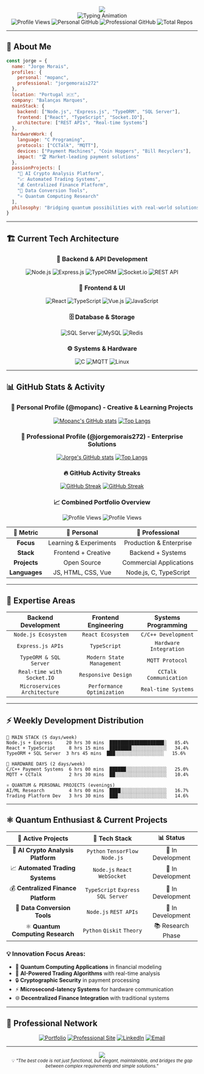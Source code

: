 <div align="center">
  <img src="https://capsule-render.vercel.app/api?type=waving&color=gradient&customColorList=6,11,20&height=280&section=header&text=Jorge%20Morais&fontSize=50&fontColor=fff&animation=fadeIn&fontAlignY=38&desc=%F0%9F%9A%80%20Full%20Stack%20Developer%20%7C%20%F0%9F%94%A7%20Hardware%20Expert%20%7C%20%E2%9A%9B%EF%B8%8F%20Quantum%20Enthusiast&descAlignY=65&descSize=18" />
</div>

<div align="center">
  <img src="https://readme-typing-svg.herokuapp.com?font=Fira+Code&weight=600&size=28&duration=3000&pause=1000&color=00D4FF&center=true&vCenter=true&multiline=true&width=800&height=100&lines=%F0%9F%92%BC+Building+Market-Leading+Payment+Systems;%F0%9F%A4%96+Creating+AI-Powered+Trading+Platforms;%E2%9A%9B%EF%B8%8F+Quantum+Computing+%26+Crypto+Analytics;%F0%9F%9A%80+Node.js+%7C+React+%7C+TypeScript+%7C+C%2FC%2B%2B" alt="Typing Animation" />
</div>

<div align="center">
  <img src="https://komarev.com/ghpvc/?username=Mopanc&label=Profile%20Views&color=00d4ff&style=for-the-badge" alt="Profile Views" />
  <img src="https://img.shields.io/github/followers/Mopanc?label=Personal%20Followers&style=for-the-badge&color=764ba2" alt="Personal GitHub" />
  <img src="https://img.shields.io/github/followers/jorgemorais272?label=Professional%20Followers&style=for-the-badge&color=28a745" alt="Professional GitHub" />
  <img src="https://img.shields.io/badge/Combined%20Repos-50%2B-ff6b6b?style=for-the-badge" alt="Total Repos" />
</div>

---

## 🚀 About Me

```javascript
const jorge = {
  name: "Jorge Morais",
  profiles: {
    personal: "mopanc",
    professional: "jorgemorais272" 
  },
  location: "Portugal 🇵🇹",
  company: "Balanças Marques",
  mainStack: {
    backend: ["Node.js", "Express.js", "TypeORM", "SQL Server"],
    frontend: ["React", "TypeScript", "Socket.IO"],
    architecture: ["REST APIs", "Real-time Systems"]
  },
  hardwareWork: {
    language: "C Programing",
    protocols: ["CCTalk", "MQTT"],
    devices: ["Payment Machines", "Coin Hoppers", "Bill Recyclers"],
    impact: "🏆 Market-leading payment solutions"
  },
  passionProjects: [
    "🤖 AI Crypto Analysis Platform",
    "📈 Automated Trading Systems",
    "💰 Centralized Finance Platform",
    "🔄 Data Conversion Tools",
    "⚛️ Quantum Computing Research"
  ],
  philosophy: "Bridging quantum possibilities with real-world solutions"
}
```

---

## 🏗️ Current Tech Architecture

<div align="center">

### 🚀 Backend & API Development
![Node.js](https://img.shields.io/badge/Node.js-339933?style=for-the-badge&logo=nodedotjs&logoColor=white)
![Express.js](https://img.shields.io/badge/Express.js-000000?style=for-the-badge&logo=express&logoColor=white)
![TypeORM](https://img.shields.io/badge/TypeORM-FE0803?style=for-the-badge&logo=typeorm&logoColor=white)
![Socket.io](https://img.shields.io/badge/Socket.io-010101?style=for-the-badge&logo=socketdotio&logoColor=white)
![REST API](https://img.shields.io/badge/REST-02569B?style=for-the-badge&logo=rest&logoColor=white)

### 🎨 Frontend & UI
![React](https://img.shields.io/badge/React-20232A?style=for-the-badge&logo=react&logoColor=61DAFB)
![TypeScript](https://img.shields.io/badge/TypeScript-007ACC?style=for-the-badge&logo=typescript&logoColor=white)
![Vue.js](https://img.shields.io/badge/Vue.js-35495E?style=for-the-badge&logo=vuedotjs&logoColor=4FC08D)
![JavaScript](https://img.shields.io/badge/JavaScript-F7DF1E?style=for-the-badge&logo=javascript&logoColor=black)

### 🗄️ Database & Storage
![SQL Server](https://img.shields.io/badge/Microsoft%20SQL%20Server-CC2927?style=for-the-badge&logo=microsoft%20sql%20server&logoColor=white)
![MySQL](https://img.shields.io/badge/MySQL-005C84?style=for-the-badge&logo=mysql&logoColor=white)
![Redis](https://img.shields.io/badge/Redis-DC382D?style=for-the-badge&logo=redis&logoColor=white)

### ⚙️ Systems & Hardware
![C](https://img.shields.io/badge/C-00599C?style=for-the-badge&logo=c&logoColor=white)
![MQTT](https://img.shields.io/badge/MQTT-660066?style=for-the-badge&logo=mqtt&logoColor=white)
![Linux](https://img.shields.io/badge/Linux-FCC624?style=for-the-badge&logo=linux&logoColor=black)

</div>

---

## 📊 GitHub Stats & Activity

<div align="center">

### 🎨 Personal Profile (@mopanc) - Creative & Learning Projects
[![Mopanc's GitHub stats](https://github-readme-stats-git-masterrstaa-rickstaa.vercel.app/api?username=Mopanc&show_icons=true&theme=tokyonight)](https://github.com/anuraghazra/github-readme-stats)
[![Top Langs](https://github-readme-stats-git-masterrstaa-rickstaa.vercel.app/api/top-langs/?username=Mopanc&layout=compact&theme=tokyonight)](https://github.com/anuraghazra/github-readme-stats)

### 💼 Professional Profile (@jorgemorais272) - Enterprise Solutions
[![Jorge's GitHub stats](https://github-readme-stats-git-masterrstaa-rickstaa.vercel.app/api?username=jorgemorais272&show_icons=true&theme=dark)](https://github.com/anuraghazra/github-readme-stats)
[![Top Langs](https://github-readme-stats-git-masterrstaa-rickstaa.vercel.app/api/top-langs/?username=jorgemorais272&layout=compact&theme=dark)](https://github.com/anuraghazra/github-readme-stats)

</div>

<div align="center">

### 🔥 GitHub Activity Streaks
[![GitHub Streak](https://streak-stats.demolab.com/?user=Mopanc&theme=tokyonight)](https://git.io/streak-stats)
[![GitHub Streak](https://streak-stats.demolab.com/?user=jorgemorais272&theme=radical)](https://git.io/streak-stats)

</div>

<div align="center">

### 📈 **Combined Portfolio Overview**
![Profile Views](https://komarev.com/ghpvc/?username=Mopanc&label=Personal%20Views&color=00d4ff&style=flat-square)
![Profile Views](https://komarev.com/ghpvc/?username=jorgemorais272&label=Professional%20Views&color=28a745&style=flat-square)

| 🎯 **Metric** | 🎨 **Personal** | 💼 **Professional** |
|:------------:|:---------------:|:------------------:|
| **Focus** | Learning & Experiments | Production & Enterprise |
| **Stack** | Frontend + Creative | Backend + Systems |
| **Projects** | Open Source | Commercial Applications |
| **Languages** | JS, HTML, CSS, Vue | Node.js, C, TypeScript |

</div>

---

## 🎯 Expertise Areas

<div align="center">

| **Backend Development** | **Frontend Engineering** | **Systems Programming** |
|:----------------------:|:------------------------:|:----------------------:|
| `Node.js Ecosystem` | `React Ecosystem` | `C/C++ Development` |
| `Express.js APIs` | `TypeScript` | `Hardware Integration` |
| `TypeORM & SQL Server` | `Modern State Management` | `MQTT Protocol` |
| `Real-time with Socket.IO` | `Responsive Design` | `CCTalk Communication` |
| `Microservices Architecture` | `Performance Optimization` | `Real-time Systems` |

</div>

---

## ⚡ Weekly Development Distribution

```text
💼 MAIN STACK (5 days/week)
Node.js + Express     20 hrs 30 mins  ████████████████████░   85.4%
React + TypeScript     8 hrs 15 mins  ████████░░░░░░░░░░░░░   34.4%
TypeORM + SQL Server  3 hrs 45 mins  ███░░░░░░░░░░░░░░░░░░   15.6%

🔧 HARDWARE DAYS (2 days/week)
C/C++ Payment Systems  6 hrs 00 mins  ██████░░░░░░░░░░░░░░░   25.0%
MQTT + CCTalk          2 hrs 30 mins  ██░░░░░░░░░░░░░░░░░░░   10.4%

⚛️ QUANTUM & PERSONAL PROJECTS (evenings)
AI/ML Research         4 hrs 00 mins  ████░░░░░░░░░░░░░░░░░   16.7%
Trading Platform Dev   3 hrs 30 mins  ███░░░░░░░░░░░░░░░░░░   14.6%
```

---

## ⚛️ Quantum Enthusiast & Current Projects

<div align="center">

| 🚀 **Active Projects** | 🔧 **Tech Stack** | 📊 **Status** |
|:----------------------:|:------------------:|:-------------:|
| 🤖 **AI Crypto Analysis Platform** | `Python` `TensorFlow` `Node.js` | 🔄 In Development |
| 📈 **Automated Trading Systems** | `Node.js` `React` `WebSocket` | 🔄 In Development |
| 💰 **Centralized Finance Platform** | `TypeScript` `Express` `SQL Server` | 🔄 In Development |
| 🔄 **Data Conversion Tools** | `Node.js` `REST APIs` | 🔄 In Development |
| ⚛️ **Quantum Computing Research** | `Python` `Qiskit` `Theory` | 📚 Research Phase |

</div>

### 💡 **Innovation Focus Areas:**
- 🧠 **Quantum Computing Applications** in financial modeling
- 🤖 **AI-Powered Trading Algorithms** with real-time analysis
- 🔒 **Cryptographic Security** in payment processing
- ⚡ **Microsecond-latency Systems** for hardware communication
- 🌐 **Decentralized Finance Integration** with traditional systems

---

## 🤝 Professional Network

<div align="center">

[![Portfolio](https://img.shields.io/badge/🌐_Portfolio-mopanc.github.io-667eea?style=for-the-badge&logoColor=white)](https://mopanc.github.io/)
[![Professional Site](https://img.shields.io/badge/🏢_Website-jorgemopanc.com-764ba2?style=for-the-badge&logoColor=white)](https://www.jorgemopanc.com)
[![LinkedIn](https://img.shields.io/badge/LinkedIn-jorge--mopanc-0077B5?style=for-the-badge&logo=linkedin&logoColor=white)](https://www.linkedin.com/in/jorge-mopanc/)
[![Email](https://img.shields.io/badge/Email-Contact-D14836?style=for-the-badge&logo=gmail&logoColor=white)](mailto:jorge@jorgemopanc.com)

</div>

---


<div align="center">
  <img src="https://capsule-render.vercel.app/api?type=waving&color=0:764ba2,100:667eea&height=120&section=footer&text=Let's%20Build%20Something%20Amazing&fontSize=24&fontColor=ffffff&animation=twinkling" />
</div>

<div align="center">
  <sub>💡 <i>"The best code is not just functional, but elegant, maintainable, and bridges the gap between complex requirements and simple solutions."</i></sub>
</div>
